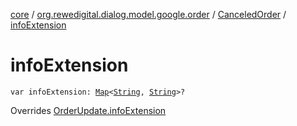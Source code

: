 [core](../../index.md) / [org.rewedigital.dialog.model.google.order](../index.md) / [CanceledOrder](index.md) / [infoExtension](./info-extension.md)

# infoExtension

`var infoExtension: `[`Map`](https://kotlinlang.org/api/latest/jvm/stdlib/kotlin.collections/-map/index.html)`<`[`String`](https://kotlinlang.org/api/latest/jvm/stdlib/kotlin/-string/index.html)`, `[`String`](https://kotlinlang.org/api/latest/jvm/stdlib/kotlin/-string/index.html)`>?`

Overrides [OrderUpdate.infoExtension](../-order-update/info-extension.md)

